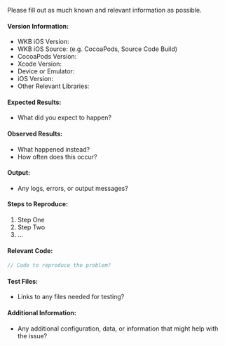 Please fill out as much known and relevant information as possible.

#### Version Information:

  * WKB iOS Version: 
  * WKB iOS Source: (e.g. CocoaPods, Source Code Build)
  * CocoaPods Version: 
  * Xcode Version: 
  * Device or Emulator: 
  * iOS Version: 
  * Other Relevant Libraries: 

#### Expected Results:

  * What did you expect to happen?

#### Observed Results:

  * What happened instead?
  * How often does this occur?

#### Output:

  * Any logs, errors, or output messages?

#### Steps to Reproduce:

  1. Step One
  2. Step Two
  3. ...

#### Relevant Code:

```java
// Code to reproduce the problem?
```

#### Test Files:

  * Links to any files needed for testing?

#### Additional Information:

  * Any additional configuration, data, or information that might help with the issue?
